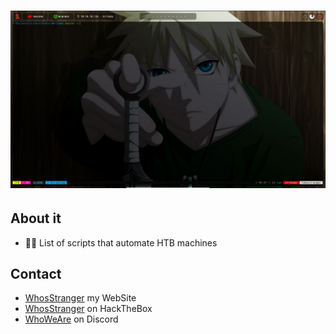 <h1 align="center">
  <img src="https://github.com/whosstranger/Autopwns/blob/master/Images/writeup.gif" alt="WhosStranger" />
</h1>

## About it
- 👨‍💻 List of scripts that automate HTB machines

## Contact
- [WhosStranger](https://whosstranger.github.io/) my WebSite
- [WhosStranger](https://app.hackthebox.com/profile/805901) on HackTheBox
- [WhoWeAre](https://discord.gg/guJrpySjJZ) on Discord
